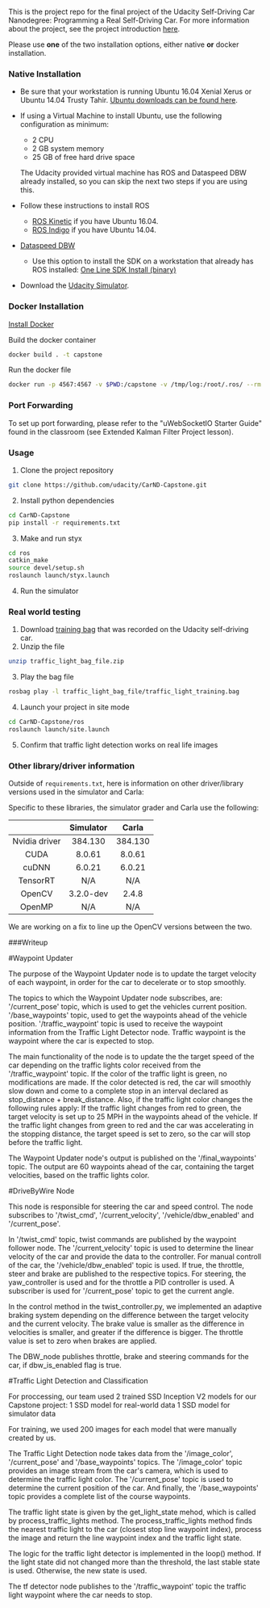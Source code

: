 This is the project repo for the final project of the Udacity Self-Driving Car Nanodegree: Programming a Real Self-Driving Car. For more information about the project, see the project introduction [here](https://classroom.udacity.com/nanodegrees/nd013/parts/6047fe34-d93c-4f50-8336-b70ef10cb4b2/modules/e1a23b06-329a-4684-a717-ad476f0d8dff/lessons/462c933d-9f24-42d3-8bdc-a08a5fc866e4/concepts/5ab4b122-83e6-436d-850f-9f4d26627fd9).

Please use **one** of the two installation options, either native **or** docker installation.

### Native Installation

* Be sure that your workstation is running Ubuntu 16.04 Xenial Xerus or Ubuntu 14.04 Trusty Tahir. [Ubuntu downloads can be found here](https://www.ubuntu.com/download/desktop).
* If using a Virtual Machine to install Ubuntu, use the following configuration as minimum:
  * 2 CPU
  * 2 GB system memory
  * 25 GB of free hard drive space

  The Udacity provided virtual machine has ROS and Dataspeed DBW already installed, so you can skip the next two steps if you are using this.

* Follow these instructions to install ROS
  * [ROS Kinetic](http://wiki.ros.org/kinetic/Installation/Ubuntu) if you have Ubuntu 16.04.
  * [ROS Indigo](http://wiki.ros.org/indigo/Installation/Ubuntu) if you have Ubuntu 14.04.
* [Dataspeed DBW](https://bitbucket.org/DataspeedInc/dbw_mkz_ros)
  * Use this option to install the SDK on a workstation that already has ROS installed: [One Line SDK Install (binary)](https://bitbucket.org/DataspeedInc/dbw_mkz_ros/src/81e63fcc335d7b64139d7482017d6a97b405e250/ROS_SETUP.md?fileviewer=file-view-default)
* Download the [Udacity Simulator](https://github.com/udacity/CarND-Capstone/releases).

### Docker Installation
[Install Docker](https://docs.docker.com/engine/installation/)

Build the docker container
```bash
docker build . -t capstone
```

Run the docker file
```bash
docker run -p 4567:4567 -v $PWD:/capstone -v /tmp/log:/root/.ros/ --rm -it capstone
```

### Port Forwarding
To set up port forwarding, please refer to the "uWebSocketIO Starter Guide" found in the classroom (see Extended Kalman Filter Project lesson).

### Usage

1. Clone the project repository
```bash
git clone https://github.com/udacity/CarND-Capstone.git
```

2. Install python dependencies
```bash
cd CarND-Capstone
pip install -r requirements.txt
```
3. Make and run styx
```bash
cd ros
catkin_make
source devel/setup.sh
roslaunch launch/styx.launch
```
4. Run the simulator

### Real world testing
1. Download [training bag](https://s3-us-west-1.amazonaws.com/udacity-selfdrivingcar/traffic_light_bag_file.zip) that was recorded on the Udacity self-driving car.
2. Unzip the file
```bash
unzip traffic_light_bag_file.zip
```
3. Play the bag file
```bash
rosbag play -l traffic_light_bag_file/traffic_light_training.bag
```
4. Launch your project in site mode
```bash
cd CarND-Capstone/ros
roslaunch launch/site.launch
```
5. Confirm that traffic light detection works on real life images

### Other library/driver information
Outside of `requirements.txt`, here is information on other driver/library versions used in the simulator and Carla:

Specific to these libraries, the simulator grader and Carla use the following:

|        | Simulator | Carla  |
| :-----------: |:-------------:| :-----:|
| Nvidia driver | 384.130 | 384.130 |
| CUDA | 8.0.61 | 8.0.61 |
| cuDNN | 6.0.21 | 6.0.21 |
| TensorRT | N/A | N/A |
| OpenCV | 3.2.0-dev | 2.4.8 |
| OpenMP | N/A | N/A |

We are working on a fix to line up the OpenCV versions between the two.



###Writeup

#Waypoint Updater

The purpose of the Waypoint Updater node is to update the target velocity of each waypoint, in order for the car to decelerate or to stop smoothly.

The topics to which the Waypoint Updater node subscribes, are:
'/current_pose' topic, which is used to get the vehicles current position.
'/base_waypoints' topic, used to get the waypoints ahead of the vehicle position.
'/traffic_waypoint' topic is used to receive the waypoint information from the Traffic Light Detector node. Traffic waypoint is the waypoint where the car is expected to stop.

The main functionality of the node is to update the the target speed of the car depending on the traffic lights color received from the '/traffic_waypoint' topic.
If the color of the traffic light is green, no modifications are made.
If the color detected is red, the car will smoothly slow down and come to a complete stop in an interval declared as stop_distance + break_distance.
Also, if the traffic light color changes the following rules apply:
If the traffic light changes from red to green, the target velocity is set up to 25 MPH in the waypoints ahead of the vehicle.
If the traffic light changes from green to red and the car was accelerating in the stopping distance, the target speed is set to zero, so the car will stop before the traffic light.

The Waypoint Updater node's output is published on the '/final_waypoints' topic.
The output are 60 waypoints ahead of the car, containing the target velocities, based on the traffic lights color.

#DriveByWire Node

This node is responsible for steering the car and speed control. The node subscribes to '/twist_cmd', '/current_velocity', '/vehicle/dbw_enabled' and '/current_pose'.

In '/twist_cmd' topic, twist commands are published by the waypoint follower node.
The '/current_velocity' topic is used to determine the linear velocity of the car and provide the data to the controller.
For manual controll of the car, the '/vehicle/dbw_enabled' topic is used. If true, the throttle, steer and brake are published to the respective topics.
For steering, the yaw_controller is used and for the throttle a PID controller is used. 
A subscriber is used for '/current_pose' topic to get the current angle.

In the control method in the twist_controller.py, we implemented an adaptive braking system depending on the difference between the target velocity and the current velocity.
The brake value is smaller as the difference in velocities is smaller, and greater if the difference is bigger. The throttle value is set to zero when brakes are applied.

The DBW_node publishes throttle, brake and steering commands for the car, if dbw_is_enabled flag is true.


#Traffic Light Detection and Classification

For proccessing, our team used 2 trained SSD Inception V2 models for our Capstone project:
	1 SSD model for real-world data
	1 SSD model for simulator data

For training, we used 200 images for each model that were manually created by us.

The Traffic Light Detection node takes data from the '/image_color', '/current_pose' and '/base_waypoints' topics.
The '/image_color' topic provides an image stream from the car's camera, which is used to determine the traffic light color.
The '/current_pose' topic is used to determine the current position of the car.
And finally, the '/base_waypoints' topic provides a complete list of the course waypoints.

The traffic light state is given by the get_light_state mehod, which is called by process_traffic_lights method.
The process_traffic_lights method finds the nearest traffic light to the car (closest stop line waypoint index), process the image and return the line waypoint index and the traffic light state.

The logic for the traffic light detector is implemented in the loop() method. 
If the light state did not changed more than the threshold, the last stable state is used. Otherwise, the new state is used.

The tf detector node publishes to the '/traffic_waypoint' topic the traffic light waypoint where the car needs to stop.


